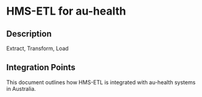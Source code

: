 # HMS-ETL for au-health

## Description

Extract, Transform, Load

## Integration Points

This document outlines how HMS-ETL is integrated with au-health systems in Australia.
